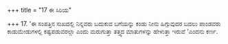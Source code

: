 +++
title = "17 ಈ ಸಿರಿಯ"

+++
17. 'ಈ ಸಂಪತ್ತಿನ ಸುಖದಲ್ಲಿ ನಿನ್ನವರು ಬದುಕುವ  ಬಗೆಯನ್ನು ಕಂಡು ನೀನು ಹಿಗ್ಗುವುದರ ಬದಲು ಪಾಂಡವರು ಕಾಡುಮೇಡುಗಳಲ್ಲಿ ಕಷ್ಟಪಡುವರಲ್ಲಾ ಎಂದು ಮರುಗುತ್ತಾ ತತ್ತ್ವದ ಮಾತುಗಳನ್ನು ಹೇಳುತ್ತಾ ಇರುವೆ 'ಎಂದನು ಕರ್ಣ.